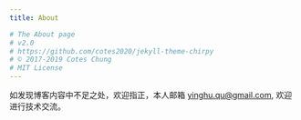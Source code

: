 ```yaml
---
title: About

# The About page
# v2.0
# https://github.com/cotes2020/jekyll-theme-chirpy
# © 2017-2019 Cotes Chung
# MIT License
---
```


如发现博客内容中不足之处，欢迎指正，本人邮箱 [yinghu.qu@gmail.com](yinghu.qu@gmail.com), 欢迎进行技术交流。